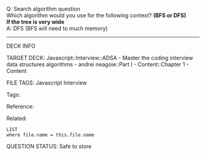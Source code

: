 Q: Search algorithm question  
Which algorithm would you use for the following context? **(BFS or DFS)**  
**If the tree is very wide**  
A: DFS (BFS will need to much memory)


---

DECK INFO

TARGET DECK: Javascript::Interview::ADSA - Master the coding interview data structures algorithms - andrei neagoie::Part I - Content::Chapter 1 - Content

FILE TAGS: Javascript Interview

Tags:

Reference:

Related:

```dataview
LIST
where file.name = this.file.name
```

QUESTION STATUS: Safe to store